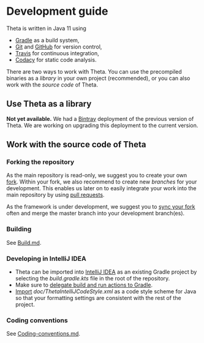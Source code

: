 # Development guide

Theta is written in Java 11 using
* [Gradle](https://gradle.org/) as a build system,
* [Git](https://git-scm.com/) and [GitHub](https://github.com/FTSRG/theta) for version control,
* [Travis](https://travis-ci.org/FTSRG/theta) for continuous integration,
* [Codacy](https://www.codacy.com/app/FTSRG/theta/dashboard) for static code analysis.

There are two ways to work with Theta. You can use the precompiled binaries as a _library_ in your own project (recommended), or you can also work with the _source code_ of Theta.

## Use Theta as a library

**Not yet available.**
We had a [Bintray](https://bintray.com/ftsrg/maven/theta) deployment of the previous version of Theta.
We are working on upgrading this deployment to the current version.

## Work with the source code of Theta

### Forking the repository

As the main repository is read-only, we suggest you to create your own [fork](https://help.github.com/articles/fork-a-repo/). Within your fork, we also recommend to create new _branches_ for your development. This enables us later on to easily integrate your work into the main repository by using [pull requests](https://help.github.com/articles/about-pull-requests/).

As the framework is under development, we suggest you to [sync your fork](https://help.github.com/articles/syncing-a-fork/) often and merge the master branch into your development branch(es).

### Building

See [Build.md](Build.md).

### Developing in IntelliJ IDEA

- Theta can be imported into [IntelliJ IDEA](https://www.jetbrains.com/idea/) as an existing Gradle project by selecting the _build.gradle.kts_ file in the root of the repository.
- Make sure to [delegate build and run actions to Gradle](https://www.jetbrains.com/help/idea/gradle.html#delegate_build_gradle).
- [Import](https://www.jetbrains.com/help/idea/copying-code-style-settings.html) _doc/ThetaIntelliJCodeStyle.xml_ as a code style scheme for Java so that your formatting settings are consistent with the rest of the project.

### Coding conventions

See [Coding-conventions.md](Coding-conventions.md).
